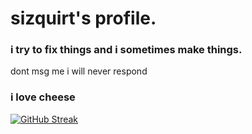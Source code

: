 # sizquirt's profile.
### i try to fix things and i sometimes make things.
 dont msg me i will never respond
### i love cheese


[![GitHub Streak](https://streak-stats.demolab.com?user=sizquirt&theme=discord-old-blurple&hide_border=true)](https://git.io/streak-stats)




